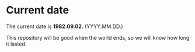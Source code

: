 # Current date

The current date is **1982.09.02.** (YYYY.MM.DD.)

This repository will be good when the world ends, so we will know how long it lasted.